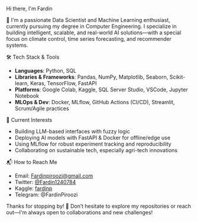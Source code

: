 Hi there, I'm Fardin

🚀 I'm a passionate Data Scientist and Machine Learning enthusiast, currently pursuing my degree in Computer Engineering. I specialize in building intelligent, scalable, and real-world AI solutions—with a special focus on climate control, time series forecasting, and recommender systems.

🛠️ Tech Stack & Tools  
- **Languages**: Python, SQL  
- **Libraries & Frameworks**: Pandas, NumPy, Matplotlib, Seaborn, Scikit-learn, Keras, TensorFlow, FastAPI  
- **Platforms**: Google Colab, Kaggle, SQL Server Studio, VSCode, Jupyter Notebook  
- **MLOps & Dev**: Docker, MLflow, GitHub Actions (CI/CD), Streamlit, Scrum/Agile practices  

🌱 Current Interests  
- Building LLM-based interfaces with fuzzy logic  
- Deploying AI models with FastAPI & Docker for offline/edge use  
- Using MLflow for robust experiment tracking and reproducibility  
- Collaborating on sustainable tech, especially agri-tech innovations  

📬 How to Reach Me  
- Email: [Fardinpiroozi@gmail.com](mailto:Fardinpiroozi@gmail.com)  
- Twitter: [@Fardin1240784](https://x.com/Fardin1240784)  
- Kaggle: [fardinp](https://www.kaggle.com/fardinp)  
- Telegram: @FardinPiroozi

Thanks for stopping by! 🌟 Don’t hesitate to explore my repositories or reach out—I'm always open to collaborations and new challenges!
